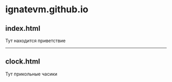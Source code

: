 # ignatevm.github.io
## index.html
Тут находится приветствие
***
## clock.html
Тут прикольные часики
